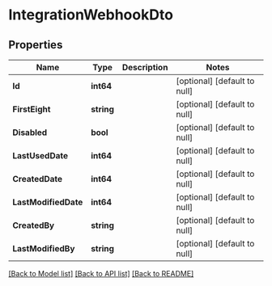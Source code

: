 # IntegrationWebhookDto

## Properties
Name | Type | Description | Notes
------------ | ------------- | ------------- | -------------
**Id** | **int64** |  | [optional] [default to null]
**FirstEight** | **string** |  | [optional] [default to null]
**Disabled** | **bool** |  | [optional] [default to null]
**LastUsedDate** | **int64** |  | [optional] [default to null]
**CreatedDate** | **int64** |  | [optional] [default to null]
**LastModifiedDate** | **int64** |  | [optional] [default to null]
**CreatedBy** | **string** |  | [optional] [default to null]
**LastModifiedBy** | **string** |  | [optional] [default to null]

[[Back to Model list]](../README.md#documentation-for-models) [[Back to API list]](../README.md#documentation-for-api-endpoints) [[Back to README]](../README.md)

